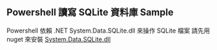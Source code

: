 Powershell 讀寫 SQLite 資料庫 Sample
---
Powershell 依賴 .NET System.Data.SQLite.dll 來操作 SQLite 檔案
請先用 nuget 來安裝 [System.Data.SQLite.dll](https://www.nuget.org/packages/system.data.sqlite/)

